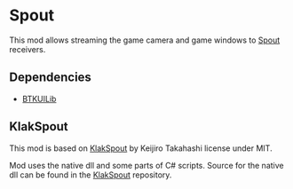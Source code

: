 # Spout

This mod allows streaming the game camera and game windows to [Spout](https://spout.zeal.co/) receivers.

## Dependencies
- [BTKUILib](https://github.com/BTK-Development/BTKUILib)

## KlakSpout

This mod is based on [KlakSpout](https://github.com/keijiro/KlakSpout) by Keijiro Takahashi license under MIT.

Mod uses the native dll and some parts of C# scripts.
Source for the native dll can be found in the [KlakSpout](https://github.com/keijiro/KlakSpout/tree/main/Plugin/Spout) repository.
